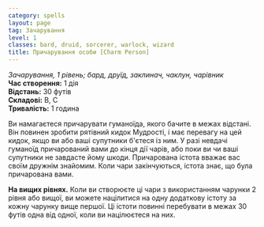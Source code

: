 ```yaml
---
category: spells
layout: page
tag: Зачарування
level: 1
classes: bard, druid, sorcerer, warlock, wizard
title: Причарування особи [Charm Person]
---
```


_Зачарування, 1 рівень; бард, друїд, заклинач, чаклун, чарівник_   
**Час створення:** 1 дія    
**Відстань:** 30 футів    
**Складові:** В, С    
**Тривалість:** 1 година    

Ви намагаєтеся причарувати гуманоїда, якого бачите в межах відстані. Він повинен зробити рятівний кидок Мудрості, і має перевагу на цей кидок, якщо ви або ваші супутники б'єтеся із ним. У разі невдачі гуманоїд причарований вами до кінця дії чарів, або поки ви чи ваші супутники не завдасте йому шкоди. Причарована істота вважає вас своїм дружнім знайомим. Коли чари закінчуються, істота знає, що була причарована вами.   

**На вищих рівнях.** Коли ви створюєте ці чари з використанням чарунки 2 рівня або вищої, ви можете націлитися на одну додаткову істоту за кожну чарунку вище першої. Ці істоти повинні перебувати в межах 30 футів одна від одної, коли ви націлюєтеся на них. 
